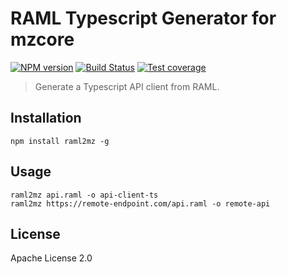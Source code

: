 # RAML Typescript Generator for mzcore

[![NPM version][npm-image]][npm-url]
[![Build Status](https://travis-ci.org/menduz/raml-mzcore-generator.svg?branch=master)](https://travis-ci.org/menduz/raml-mzcore-generator)
[![Test coverage](https://coveralls.io/repos/github/menduz/raml-mzcore-generator/badge.svg?branch=master)](https://coveralls.io/github/menduz/raml-mzcore-generator?branch=master)

> Generate a Typescript API client from RAML.

## Installation

```
npm install raml2mz -g
```

## Usage

```
raml2mz api.raml -o api-client-ts
raml2mz https://remote-endpoint.com/api.raml -o remote-api
```

## License

Apache License 2.0

[npm-image]: https://img.shields.io/npm/v/raml2mz.svg?style=flat
[npm-url]: https://npmjs.org/package/raml2mz
[downloads-image]: https://img.shields.io/npm/dm/raml2mz.svg?style=flat
[downloads-url]: https://npmjs.org/package/raml2mz